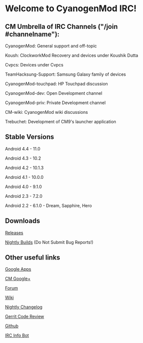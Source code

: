 Welcome to CyanogenMod IRC!
===========
CM Umbrella of IRC Channels ("/join #channelname"):
------------------
CyanogenMod: General support and off-topic

Koush: ClockworkMod Recovery and devices under Koushik Dutta 

Cvpcs: Devices under Cvpcs

TeamHacksung-Support: Samsung Galaxy family of devices

CyanogenMod-touchpad: HP Touchpad discussion

CyanogenMod-dev: Open Development channel

CyanogenMod-priv: Private Development channel

CM-wiki: CyanogenMod wiki discussions

Trebuchet: Development of CM9's launcher application

Stable Versions
------------------
Android 4.4 - 11.0

Android 4.3 - 10.2

Android 4.2 - 10.1.3

Android 4.1 - 10.0.0

Android 4.0 - 9.1.0

Android 2.3 - 7.2.0 

Android 2.2 - 6.1.0 - Dream, Sapphire, Hero


Downloads
------------------

[Releases](http://download.cyanogenmod.com/?type=snapshot)

[Nightly Builds](http://download.cyanogenmod.com/?type=nightly) (Do Not Submit Bug Reports!)


Other useful links
------------------

[Google Apps](http://wiki.cyanogenmod.org/w/Google_Apps)

[CM Google+](http://goo.gl/ZGzkR)

[Forum](http://goo.gl/WpNQ)

[Wiki](http://wiki.cyanogenmod.org/w/Development)

[Nightly Changelog](http://changelog.bbqdroid.org/)

[Gerrit Code Review](http://review.cyanogenmod.org)

[Github](https://github.com/CyanogenMod)

[IRC Info Bot](https://itvends.com/cm/)
